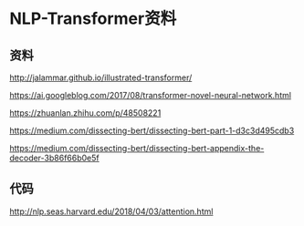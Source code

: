 NLP-Transformer资料
==================

## 资料

http://jalammar.github.io/illustrated-transformer/

https://ai.googleblog.com/2017/08/transformer-novel-neural-network.html

https://zhuanlan.zhihu.com/p/48508221

https://medium.com/dissecting-bert/dissecting-bert-part-1-d3c3d495cdb3

https://medium.com/dissecting-bert/dissecting-bert-appendix-the-decoder-3b86f66b0e5f

## 代码

http://nlp.seas.harvard.edu/2018/04/03/attention.html
